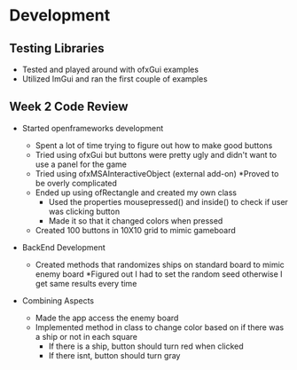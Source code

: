 # Development

## Testing Libraries
* Tested and played around with ofxGui examples
* Utilized ImGui and ran the first couple of examples

## Week 2 Code Review

* Started openframeworks development
	* Spent a lot of time trying to figure out how to make good buttons
	* Tried using ofxGui but buttons were pretty ugly and didn't want to use a panel for the game
	* Tried using ofxMSAInteractiveObject (external add-on)
		 *Proved to be overly complicated
	* Ended up using ofRectangle and created my own class
		* Used the properties mousepressed() and inside() to check if user was clicking button
		* Made it so that it changed colors when pressed
	* Created 100 buttons in 10X10 grid to mimic gameboard

* BackEnd Development
	* Created methods that randomizes ships on standard board to mimic enemy board
	*Figured out I had to set the random seed otherwise I get same results every time

* Combining Aspects
	* Made the app access the enemy board
	* Implemented method in class to change color based on if there was a ship or not in each square
		* If there is a ship, button should turn red when clicked
		* If there isnt, button should turn gray


